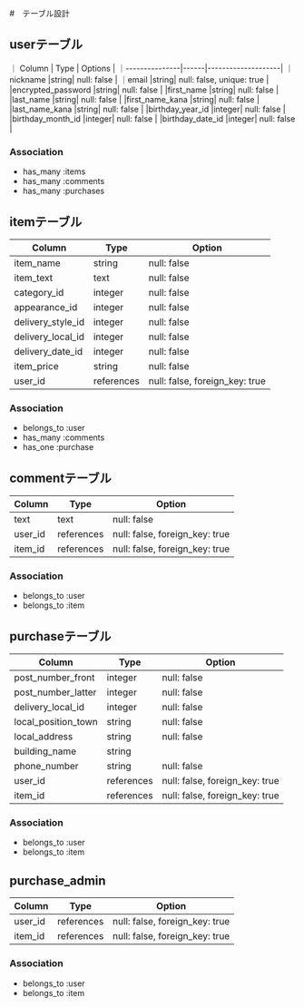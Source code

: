 #　テーブル設計

## userテーブル

｜     Column    | Type |      Options       |
｜---------------|------|--------------------|
｜nickname       |string| null: false        |
｜email          |string| null: false, unique: true        |
|encrypted_password |string| null: false        |
|first_name      |string| null: false        |
|last_name       |string| null: false        |
|first_name_kana |string| null: false        |
|last_name_kana  |string| null: false        |
|birthday_year_id   |integer| null: false       |
|birthday_month_id  |integer| null: false       |
|birthday_date_id   |integer| null: false       |


### Association

- has_many :items
- has_many :comments
- has_many :purchases

## itemテーブル

|        Column         | Type   |     Option     |
|-----------------------|--------|----------------|
| item_name             | string | null: false    |
| item_text             | text   | null: false    |
| category_id           | integer | null: false    |
| appearance_id            | integer  | null: false    |
| delivery_style_id        | integer | null: false    |
| delivery_local_id        | integer  | null: false    |
| delivery_date_id         | integer  | null: false    |
| item_price            | string | null: false    |
| user_id               | references | null: false, foreign_key: true |

### Association

- belongs_to :user
- has_many :comments
- has_one :purchase

## commentテーブル

|      Column       |      Type     |          Option         |
|-------------------|---------------|-------------------------|
| text              | text          | null: false             |
| user_id           | references    | null: false, foreign_key: true|
| item_id           | references    | null: false, foreign_key: true|

### Association

- belongs_to :user
- belongs_to :item

## purchaseテーブル

|       Column      |     Type    |                 Option                |
|-------------------|-------------|---------------------------------------|
|post_number_front  | integer     | null: false
|post_number_latter | integer     | null: false                           |
|delivery_local_id      | integer     | null: false                           |
|local_position_town| string      | null: false                           |
|local_address      | string      | null: false                           |
|building_name      | string      |                                       |
|phone_number       | string      | null: false                           |
|user_id            | references  | null: false, foreign_key: true        |
|item_id            | references  | null: false, foreign_key: true        |

### Association

- belongs_to :user
- belongs_to :item

## purchase_admin

|   Column        |    Type       |            Option            |
|-----------------|---------------|------------------------------|
|user_id          |references     |  null: false, foreign_key: true |
|item_id          |references     |  null: false, foreign_key: true |

### Association

- belongs_to :user
- belongs_to :item


